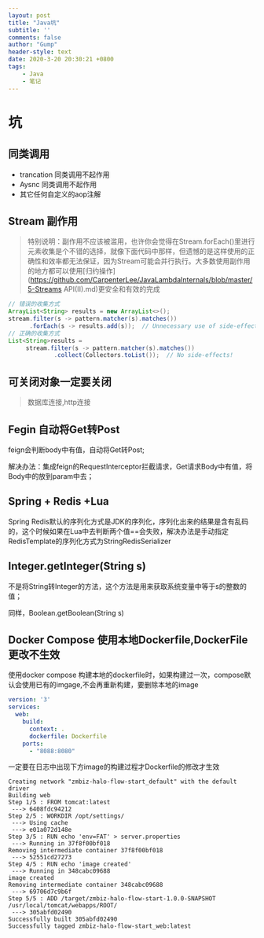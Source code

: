 ```yaml
---
layout: post
title: "Java坑"
subtitle: ''
comments: false
author: "Gump"
header-style: text
date: 2020-3-20 20:30:21 +0800
tags:
    - Java
    - 笔记
---
```


# 坑

## 同类调用

- trancation 同类调用不起作用
- Aysnc 同类调用不起作用 
- 其它任何自定义的aop注解

## Stream 副作用

> 特别说明：副作用不应该被滥用，也许你会觉得在Stream.forEach()里进行元素收集是个不错的选择，就像下面代码中那样，但遗憾的是这样使用的正确性和效率都无法保证，因为Stream可能会并行执行。大多数使用副作用的地方都可以使用[归约操作](https://github.com/CarpenterLee/JavaLambdaInternals/blob/master/5-Streams API(II).md)更安全和有效的完成

```java
// 错误的收集方式
ArrayList<String> results = new ArrayList<>();
stream.filter(s -> pattern.matcher(s).matches())
      .forEach(s -> results.add(s));  // Unnecessary use of side-effects!
// 正确的收集方式
List<String>results =
     stream.filter(s -> pattern.matcher(s).matches())
             .collect(Collectors.toList());  // No side-effects!
```

## 可关闭对象一定要关闭

> 数据库连接,http连接

## Fegin 自动将Get转Post

feign会判断body中有值，自动将Get转Post;

解决办法：集成feign的RequestInterceptor拦截请求，Get请求Body中有值，将Body中的放到param中去；

## Spring + Redis +Lua

Spring Redis默认的序列化方式是JDK的序列化，序列化出来的结果是含有乱码的，这个时候如果在Lua中去判断两个值==会失败，解决办法是手动指定RedisTemplate的序列化方式为StringRedisSerializer

## Integer.getInteger(String s)

不是将String转Integer的方法，这个方法是用来获取系统变量中等于s的整数的值；

同样，Boolean.getBoolean(String s)

## Docker Compose 使用本地Dockerfile,DockerFile更改不生效

使用docker compose 构建本地的dockerfile时，如果构建过一次，compose默认会使用已有的imgage,不会再重新构建，要删除本地的image

```yaml
version: '3'
services:
  web:
    build:
      context: .
      dockerfile: Dockerfile
    ports:
      - "8088:8080"
```

一定要在日志中出现下方image的构建过程才Dockerfile的修改才生效

```shell
Creating network "zmbiz-halo-flow-start_default" with the default driver
Building web
Step 1/5 : FROM tomcat:latest
 ---> 6408fdc94212
Step 2/5 : WORKDIR /opt/settings/
 ---> Using cache
 ---> e01a072d148e
Step 3/5 : RUN echo 'env=FAT' > server.properties
 ---> Running in 37f8f00bf018
Removing intermediate container 37f8f00bf018
 ---> 52551cd27273
Step 4/5 : RUN echo 'image created'
 ---> Running in 348cabc09688
image created
Removing intermediate container 348cabc09688
 ---> 69706d7c9b6f
Step 5/5 : ADD /target/zmbiz-halo-flow-start-1.0.0-SNAPSHOT /usr/local/tomcat/webapps/ROOT/
 ---> 305abfd02490
Successfully built 305abfd02490
Successfully tagged zmbiz-halo-flow-start_web:latest
```

